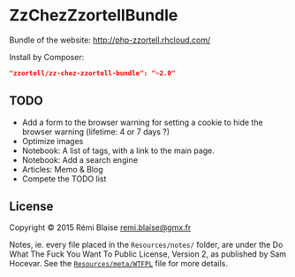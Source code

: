 # ZzChezZzortellBundle

Bundle of the website: http://php-zzortell.rhcloud.com/

Install by Composer:
```json
"zzortell/zz-chez-zzortell-bundle": "~2.0"
```

## TODO

- Add a form to the browser warning
  for setting a cookie to hide the browser warning (lifetime: 4 or 7 days ?)
- Optimize images
- Notebook: A list of tags, with a link to the main page.
- Notebook: Add a search engine
- Articles: Memo & Blog
- Compete the TODO list

## License

Copyright © 2015 Rémi Blaise <remi.blaise@gmx.fr>

Notes, ie. every file placed in the `Resources/notes/` folder,
are under the Do What The Fuck You Want To Public License, Version 2,
as published by Sam Hocevar.
See the [`Resources/meta/WTFPL`](Resources/meta/WTFPL) file for more details.

